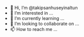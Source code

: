 - 👋 Hi, I’m @takipsanhuseyinaltun
- 👀 I’m interested in ...
- 🌱 I’m currently learning ...
- 💞️ I’m looking to collaborate on ...
- 📫 How to reach me ...

<!---
takipsanhuseyinaltun/takipsanhuseyinaltun is a ✨ special ✨ repository because its `README.md` (this file) appears on your GitHub profile.
You can click the Preview link to take a look at your changes.
--->
